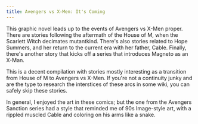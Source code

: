 ```yaml
---
title: Avengers vs X-Men: It's Coming
---
```


This graphic novel leads up to the events of Avengers vs X-Men proper. There are 
stories following the aftermath of the House of M, when the Scarlett Witch
decimates mutantkind. There's also stories related to Hope Summers, and her return
to the current era with her father, Cable. Finally, there's another story that
kicks off a series that introduces Magneto as an X-Man. 

This is a decent compilation with stories mostly interesting as a transition from
House of M to Avengers vs X-Men. If you're not a continuity junky and are the type
to research the interstices of these arcs in some wiki, you can safely skip these
stories.

In general, I enjoyed the art in these comics; but the one from the Avengers Sanction
series had a style that reminded me of 90s Image-style art, with a rippled muscled Cable and 
coloring on his arms like a snake. 
